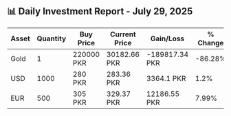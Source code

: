 ## 📊 Daily Investment Report - July 29, 2025

| Asset | Quantity | Buy Price | Current Price | Gain/Loss | % Change |
|-------|----------|-----------|----------------|------------|----------|
| Gold | 1 | 220000 PKR | 30182.66 PKR | -189817.34 PKR | -86.28% |
| USD | 1000 | 280 PKR | 283.36 PKR | 3364.1 PKR | 1.2% |
| EUR | 500 | 305 PKR | 329.37 PKR | 12186.55 PKR | 7.99% |
